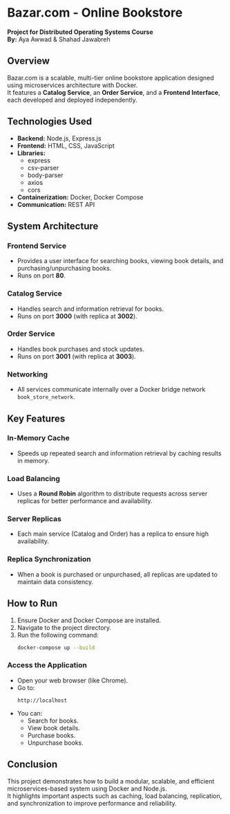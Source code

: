 
# Bazar.com - Online Bookstore

**Project for Distributed Operating Systems Course**  
**By:** Aya Awwad & Shahad Jawabreh

## Overview
Bazar.com is a scalable, multi-tier online bookstore application designed using microservices architecture with Docker.  
It features a **Catalog Service**, an **Order Service**, and a **Frontend Interface**, each developed and deployed independently.

## Technologies Used
- **Backend:** Node.js, Express.js
- **Frontend:** HTML, CSS, JavaScript
- **Libraries:** 
  - express
  - csv-parser
  - body-parser
  - axios
  - cors
- **Containerization:** Docker, Docker Compose
- **Communication:** REST API

## System Architecture

### Frontend Service
- Provides a user interface for searching books, viewing book details, and purchasing/unpurchasing books.
- Runs on port **80**.

### Catalog Service
- Handles search and information retrieval for books.
- Runs on port **3000** (with replica at **3002**).

### Order Service
- Handles book purchases and stock updates.
- Runs on port **3001** (with replica at **3003**).

### Networking
- All services communicate internally over a Docker bridge network `book_store_network`.

## Key Features

### In-Memory Cache
- Speeds up repeated search and information retrieval by caching results in memory.

### Load Balancing
- Uses a **Round Robin** algorithm to distribute requests across server replicas for better performance and availability.

### Server Replicas
- Each main service (Catalog and Order) has a replica to ensure high availability.

### Replica Synchronization
- When a book is purchased or unpurchased, all replicas are updated to maintain data consistency.

## How to Run
1. Ensure Docker and Docker Compose are installed.
2. Navigate to the project directory.
3. Run the following command:
   ```bash
   docker-compose up --build
   ```

### Access the Application
- Open your web browser (like Chrome).
- Go to:
  ```
  http://localhost
  ```
- You can:
  - Search for books.
  - View book details.
  - Purchase books.
  - Unpurchase books.

## Conclusion
This project demonstrates how to build a modular, scalable, and efficient microservices-based system using Docker and Node.js.  
It highlights important aspects such as caching, load balancing, replication, and synchronization to improve performance and reliability.
